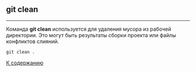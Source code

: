 ## git clean

---

Команда **git clean** используется для удаления мусора из рабочей директории. Это могут быть результаты сборки проекта или файлы конфликтов слияний.

```bash=
git clean .
```

[К содержанию](./readme.md)